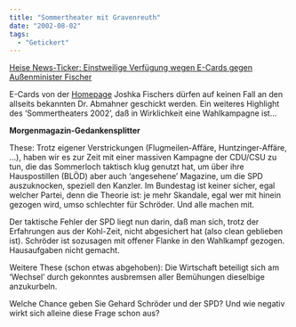 ```yaml
---
title: "Sommertheater mit Gravenreuth"
date: "2002-08-02"
tags:
  - "Getickert"
---
```


[Heise News-Ticker: Einstweilige Verfügung wegen E-Cards gegen Außenminister Fischer](https://web.archive.org/web/20040504070712/http://www.heise.de/newsticker/data/fr-01.08.02-000/)

E-Cards von der [Homepage](https://web.archive.org/web/20040504070712/http://www.joschka.de/) Joshka Fischers dürfen auf keinen Fall an den allseits bekannten Dr. Abmahner geschickt werden. Ein weiteres Highlight des ‘Sommertheaters 2002’, daß in Wirklichkeit eine Wahlkampagne ist…

**Morgenmagazin-Gedankensplitter**

These: Trotz eigener Verstrickungen (Flugmeilen-Affäre, Huntzinger-Affäre, …), haben wir es zur Zeit mit einer massiven Kampagne der CDU/CSU zu tun, die das Sommerloch taktisch klug genutzt hat, um über ihre Hauspostillen (BLÖD) aber auch ‘angesehene’ Magazine, um die SPD auszuknocken, speziell den Kanzler. Im Bundestag ist keiner sicher, egal welcher Partei, denn die Theorie ist: je mehr Skandale, egal wer mit hinein gezogen wird, umso schlechter für Schröder. Und alle machen mit.

Der taktische Fehler der SPD liegt nun darin, daß man sich, trotz der Erfahrungen aus der Kohl-Zeit, nicht abgesichert hat (also clean geblieben ist). Schröder ist sozusagen mit offener Flanke in den Wahlkampf gezogen. Hausaufgaben nicht gemacht.

Weitere These (schon etwas abgehoben): Die Wirtschaft beteiligt sich am ‘Wechsel’ durch gekonntes ausbremsen aller Bemühungen dieselbige anzukurbeln.

Welche Chance geben Sie Gehard Schröder und der SPD? Und wie negativ wirkt sich alleine diese Frage schon aus?
